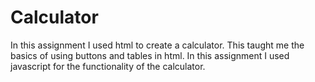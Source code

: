 Calculator 
==============

In this assignment I used html to create a calculator.
This taught me the basics of using buttons and tables in html.
In this assignment I used javascript for the functionality of the calculator.